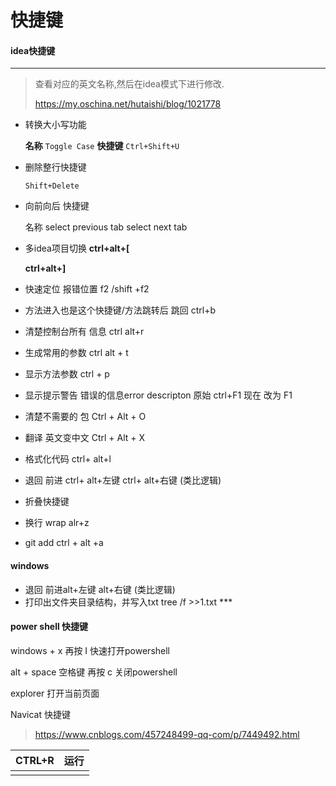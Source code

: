 # 快捷键

#### idea快捷键

***

> 查看对应的英文名称,然后在idea模式下进行修改.
>
> https://my.oschina.net/hutaishi/blog/1021778

- 转换大小写功能

  **名称** `Toggle Case`    **快捷键** `Ctrl+Shift+U`  

- 删除整行快捷键 

  `Shift+Delete`

- 向前向后 快捷键 

  名称 select previous tab select next tab

- 多idea项目切换 **ctrl+alt+[**

  **ctrl+alt+]**

- 快速定位 报错位置 f2 /shift +f2 

- 方法进入也是这个快捷键/方法跳转后  跳回 ctrl+b

- 清楚控制台所有 信息 ctrl alt+r 

- 生成常用的参数 ctrl alt + t

- 显示方法参数  ctrl  + p

- 显示提示警告 错误的信息error descripton  原始 ctrl+F1   现在 改为 F1

- 清楚不需要的 包   Ctrl + Alt + O 

- 翻译 英文变中文  Ctrl + Alt + X

- 格式化代码 ctrl+ alt+l

- 退回 前进 ctrl+ alt+左键 ctrl+ alt+右键  (类比逻辑)

- 折叠快捷键 

- 换行 wrap alr+z

- git add  ctrl + alt +a

#### windows 

- 退回 前进alt+左键 alt+右键  (类比逻辑)
- 打印出文件夹目录结构，并写入txt      tree /f >>1.txt ***

#### power shell 快捷键

windows + x    再按 I  快速打开powershell

alt + space 空格键      再按  c 关闭powershell

explorer 打开当前页面





Navicat 快捷键 

>https://www.cnblogs.com/457248499-qq-com/p/7449492.html

| CTRL+R | 运行 |
| ------ | ---- |
|        |      |
